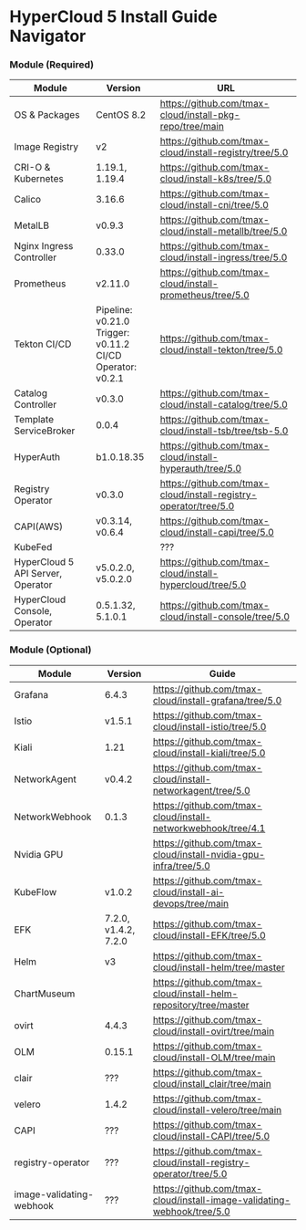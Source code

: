 # HyperCloud 5 Install Guide Navigator

### Module (Required)

| Module                            | Version                                                         | URL                                                              |
| --------------------------------- | --------------------------------------------------------------- | ---------------------------------------------------------------- |
| OS & Packages                     | CentOS 8.2                                                      | https://github.com/tmax-cloud/install-pkg-repo/tree/main         |
| Image Registry                    | v2                                                              | https://github.com/tmax-cloud/install-registry/tree/5.0          |
| CRI-O & Kubernetes                | 1.19.1, 1.19.4                                                  | https://github.com/tmax-cloud/install-k8s/tree/5.0               |
| Calico                            | 3.16.6                                                          | https://github.com/tmax-cloud/install-cni/tree/5.0               |
| MetalLB                           | v0.9.3                                                          | https://github.com/tmax-cloud/install-metallb/tree/5.0           |
| Nginx Ingress Controller          | 0.33.0                                                          | https://github.com/tmax-cloud/install-ingress/tree/5.0           |
| Prometheus                        | v2.11.0                                                         | https://github.com/tmax-cloud/install-prometheus/tree/5.0        |
| Tekton CI/CD                      | Pipeline: v0.21.0<br>Trigger: v0.11.2<br>CI/CD Operator: v0.2.1 | https://github.com/tmax-cloud/install-tekton/tree/5.0            |
| Catalog Controller                | v0.3.0                                                          | https://github.com/tmax-cloud/install-catalog/tree/5.0           |
| Template ServiceBroker            | 0.0.4                                                           | https://github.com/tmax-cloud/install-tsb/tree/tsb-5.0           |
| HyperAuth                         | b1.0.18.35                                                      | https://github.com/tmax-cloud/install-hyperauth/tree/5.0         |
| Registry Operator                 | v0.3.0                                                          | https://github.com/tmax-cloud/install-registry-operator/tree/5.0 |
| CAPI(AWS)                         | v0.3.14, v0.6.4                                                 | https://github.com/tmax-cloud/install-capi/tree/5.0              |
| KubeFed                           |                                                                 | ???                                                              |
| HyperCloud 5 API Server, Operator | v5.0.2.0, v5.0.2.0                                              | https://github.com/tmax-cloud/install-hypercloud/tree/5.0        |
| HyperCloud Console, Operator      | 0.5.1.32, 5.1.0.1                                               | https://github.com/tmax-cloud/install-console/tree/5.0           |

### Module (Optional)

| Module                   | Version              | Guide                                                                   |
| ------------------------ | -------------------- | ----------------------------------------------------------------------- |
| Grafana                  | 6.4.3                | https://github.com/tmax-cloud/install-grafana/tree/5.0                  |
| Istio                    | v1.5.1               | https://github.com/tmax-cloud/install-istio/tree/5.0                    |
| Kiali                    | 1.21                 | https://github.com/tmax-cloud/install-kiali/tree/5.0                    |
| NetworkAgent             | v0.4.2               | https://github.com/tmax-cloud/install-networkagent/tree/5.0             |
| NetworkWebhook           | 0.1.3                | https://github.com/tmax-cloud/install-networkwebhook/tree/4.1           |
| Nvidia GPU               |                      | https://github.com/tmax-cloud/install-nvidia-gpu-infra/tree/5.0         |
| KubeFlow                 | v1.0.2               | https://github.com/tmax-cloud/install-ai-devops/tree/main               |
| EFK                      | 7.2.0, v1.4.2, 7.2.0 | https://github.com/tmax-cloud/install-EFK/tree/5.0                      |
| Helm                     | v3                   | https://github.com/tmax-cloud/install-helm/tree/master                  |
| ChartMuseum              |                      | https://github.com/tmax-cloud/install-helm-repository/tree/master       |
| ovirt                    | 4.4.3                | https://github.com/tmax-cloud/install-ovirt/tree/main                   |
| OLM                      | 0.15.1               | https://github.com/tmax-cloud/install-OLM/tree/main                     |
| clair                    | ???                  | https://github.com/tmax-cloud/install_clair/tree/main                   |
| velero                   | 1.4.2                  | https://github.com/tmax-cloud/install-velero/tree/main                  |
| CAPI                     | ???                  | https://github.com/tmax-cloud/install-CAPI/tree/5.0                     |
| registry-operator        | ???                  | https://github.com/tmax-cloud/install-registry-operator/tree/5.0        |
| image-validating-webhook | ???                  | https://github.com/tmax-cloud/install-image-validating-webhook/tree/5.0 |
